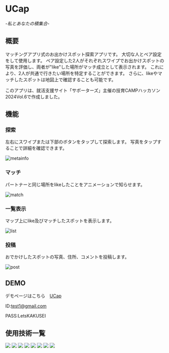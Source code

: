 # UCap
*-私とあなたの積集合-*


## 概要
マッチングアプリ式のお出かけスポット探索アプリです。
大切な人とペア設定をして使用します。
ペア設定した2人がそれぞれスワイプでお出かけスポットの写真を評価し、両者が"like"した場所がマッチ成立として表示されます。
これにより、2人が共通で行きたい場所を特定することができます。
さらに、likeやマッチしたスポットは地図上で確認することも可能です。


このアプリは、就活支援サイト「サポーターズ」主催の技育CAMPハッカソン2024Vol.6で作成しました。

## 機能
### 探索
左右にスワイプまたは下部のボタンをタップして探索します。
写真をタップすることで詳細を確認できます。

![metainfo](https://github.com/koteyeah/Ucap/assets/166697444/930ce8c5-0252-48f6-9311-a458394c30d2)

### マッチ
パートナーと同じ場所をlikeしたことをアニメーションで知らせます。

![match](https://github.com/koteyeah/Ucap/assets/166697444/de04be4a-7e31-4a9c-87ed-ac9a3a1da0a2)

### 一覧表示
マップ上にlike及びマッチしたスポットを表示します。

![list](https://github.com/koteyeah/Ucap/assets/166697444/baa4c7a0-5d8b-45d7-80fe-f5d2cc68872c)

### 投稿
おでかけしたスポットの写真、住所、コメントを投稿します。

![post](https://github.com/koteyeah/Ucap/assets/166697444/d2f2b626-a6a4-4bf7-ab3e-900da94dca3f)

## DEMO
デモページはこちら　[UCap](https://ucap-eight.vercel.app)

ID:test1@gmail.com

PASS:LetsKAKUSEI
## 使用技術一覧
<!-- シールド -->
<p style="display: inline">
  <!-- フロントエンド一覧 -->
  <!-- 言語 -->
  <!-- type script -->
  <img src="https://img.shields.io/badge/-TypeScript-000000.svg?logo=TypeScript&style=for-the-badge">

  <!-- フレームワーク -->
  <!-- react -->
  <img src="https://img.shields.io/badge/-React-20232A?style=for-the-badge&logo=react&logoColor=61DAFB">
  <!-- next.js-->
  <img src="https://img.shields.io/badge/-Next.js-000000.svg?logo=next.js&style=for-the-badge">
  <!-- tailwindcss-->
  <img src="https://img.shields.io/badge/-TailwindCSS-000000.svg?logo=tailwindcss&style=for-the-badge">
  <!-- lottie files -->
  <img src="https://img.shields.io/badge/-LottieFiles-00DDB3.svg?logo=LottieFiles&style=for-the-badge">
  <!-- MUI -->
  <img src="https://img.shields.io/badge/-MUI-000000.svg?logo=MUI&style=for-the-badge">

  <!-- バックエンドのフレームワーク一覧 -->
  <img src="https://img.shields.io/badge/-FireBase-000000.svg?logo=FireBase&style=for-the-badge">
  <img src="https://img.shields.io/badge/-Vercel-000000.svg?logo=Vercel&style=for-the-badge">
  
